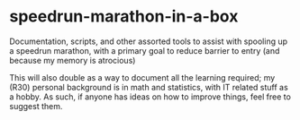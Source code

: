 # speedrun-marathon-in-a-box
Documentation, scripts, and other assorted tools to assist with spooling up a speedrun marathon, with a primary goal to reduce barrier to entry (and because my memory is atrocious)

This will also double as a way to document all the learning required; my (R30) personal background is in math and statistics, with IT related stuff as a hobby. As such, if anyone has ideas on how to improve things, feel free to suggest them.
